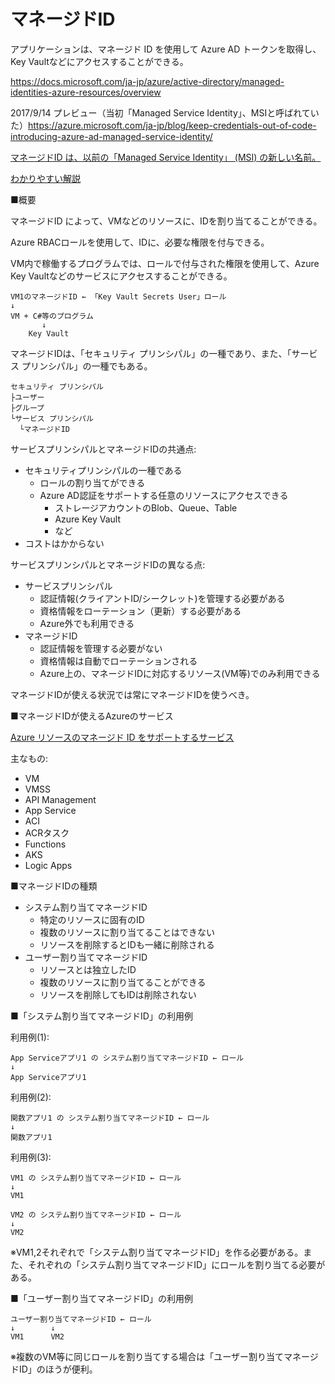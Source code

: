# マネージドID

アプリケーションは、マネージド ID を使用して Azure AD トークンを取得し、Key Vaultなどにアクセスすることができる。

https://docs.microsoft.com/ja-jp/azure/active-directory/managed-identities-azure-resources/overview

2017/9/14 プレビュー（当初「Managed Service Identity」、MSIと呼ばれていた）https://azure.microsoft.com/ja-jp/blog/keep-credentials-out-of-code-introducing-azure-ad-managed-service-identity/

[マネージドID は、以前の「Managed Service Identity」 (MSI) の新しい名前。](https://docs.microsoft.com/ja-jp/azure/active-directory/managed-identities-azure-resources/overview)

[わかりやすい解説](https://blog.azure.moe/2017/09/21/managed-service-identity-preview/)



■概要

マネージドID によって、VMなどのリソースに、IDを割り当てることができる。

Azure RBACロールを使用して、IDに、必要な権限を付与できる。

VM内で稼働するプログラムでは、ロールで付与された権限を使用して、Azure Key Vaultなどのサービスにアクセスすることができる。

```
VM1のマネージドID ← 「Key Vault Secrets User」ロール
↓
VM + C#等のプログラム
       ↓
    Key Vault
```

マネージドIDは、「セキュリティ プリンシパル」の一種であり、また、「サービス プリンシパル」の一種でもある。

```
セキュリティ プリンシパル
├ユーザー
├グループ
└サービス プリンシパル
  └マネージドID
```

サービスプリンシパルとマネージドIDの共通点:

- セキュリティプリンシパルの一種である
  - ロールの割り当てができる
  - Azure AD認証をサポートする任意のリソースにアクセスできる
    - ストレージアカウントのBlob、Queue、Table
    - Azure Key Vault
    - など
- コストはかからない

サービスプリンシパルとマネージドIDの異なる点:

- サービスプリンシパル
  - 認証情報(クライアントID/シークレット)を管理する必要がある
  - 資格情報をローテーション（更新）する必要がある
  - Azure外でも利用できる
- マネージドID
  - 認証情報を管理する必要がない
  - 資格情報は自動でローテーションされる
  - Azure上の、マネージドIDに対応するリソース(VM等)でのみ利用できる

マネージドIDが使える状況では常にマネージドIDを使うべき。


■マネージドIDが使えるAzureのサービス

[Azure リソースのマネージド ID をサポートするサービス](https://docs.microsoft.com/ja-jp/azure/active-directory/managed-identities-azure-resources/services-support-managed-identities)

主なもの:

- VM
- VMSS
- API Management
- App Service
- ACI
- ACRタスク
- Functions
- AKS
- Logic Apps

■マネージドIDの種類

- システム割り当てマネージドID
  - 特定のリソースに固有のID
  - 複数のリソースに割り当てることはできない
  - リソースを削除するとIDも一緒に削除される
- ユーザー割り当てマネージドID
  - リソースとは独立したID
  - 複数のリソースに割り当てることができる
  - リソースを削除してもIDは削除されない

■「システム割り当てマネージドID」の利用例

利用例(1):

```
App Serviceアプリ1 の システム割り当てマネージドID ← ロール
↓
App Serviceアプリ1
```

利用例(2):

```
関数アプリ1 の システム割り当てマネージドID ← ロール
↓
関数アプリ1
```

利用例(3):
```
VM1 の システム割り当てマネージドID ← ロール
↓
VM1

VM2 の システム割り当てマネージドID ← ロール
↓
VM2
```

※VM1,2それぞれで「システム割り当てマネージドID」を作る必要がある。また、それぞれの「システム割り当てマネージドID」にロールを割り当てる必要がある。

■「ユーザー割り当てマネージドID」の利用例

```
ユーザー割り当てマネージドID ← ロール
↓        ↓
VM1      VM2
```

※複数のVM等に同じロールを割り当てする場合は「ユーザー割り当てマネージドID」のほうが便利。

